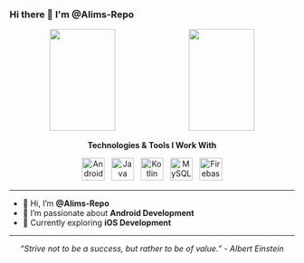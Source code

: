 ### Hi there 👋 I'm @Alims-Repo

<p align="center">
  <img height="180em" width="48%" src="https://github-readme-stats.vercel.app/api?username=alims-repo&show_icons=true&include_all_commits=true&count_private=true&theme=cobalt" />
  <img height="180em" width="48%" src="https://github-readme-stats.vercel.app/api/top-langs/?username=alims-repo&layout=compact&theme=cobalt&langs_count=7" />
</p>

<p align="center">
  <b>Technologies & Tools I Work With</b>
</p>

<p align="center">
  <img title="Android (Java)" height="40" width="40" src="https://cdn.jsdelivr.net/gh/devicons/devicon/icons/android/android-original.svg" />
  &nbsp;
  <img title="Java" height="40" width="40" src="https://cdn.jsdelivr.net/gh/devicons/devicon/icons/java/java-original.svg" />
  &nbsp;
  <img title="Kotlin" height="40" width="40" src="https://encrypted-tbn0.gstatic.com/images?q=tbn:ANd9GcSZKKrFk1q68BICwyRZrt5IVmoexiPeALv5D2kPK9YJFA&s" />
  &nbsp;
  <img title="MySQL" height="40" width="40" src="https://cdn.jsdelivr.net/gh/devicons/devicon/icons/mysql/mysql-original.svg" />
  &nbsp;
  <img title="Firebase" height="40" width="40" src="https://uxwing.com/wp-content/themes/uxwing/download/brands-and-social-media/google-firebase-icon.png" />
</p>

---

- 👋 Hi, I’m **@Alims-Repo**
- 👀 I’m passionate about **Android Development**
- 🌱 Currently exploring **iOS Development**

---

<p align="center">
  <i>“Strive not to be a success, but rather to be of value.” - Albert Einstein</i>
</p>
